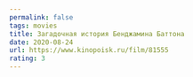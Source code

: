 ```yaml
---
permalink: false
tags: movies
title: Загадочная история Бенджамина Баттона
date: 2020-08-24
url: https://www.kinopoisk.ru/film/81555
rating: 3
---
```

